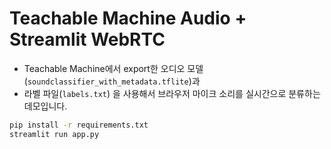 # Teachable Machine Audio + Streamlit WebRTC

- Teachable Machine에서 export한 오디오 모델(`soundclassifier_with_metadata.tflite`)과
- 라벨 파일(`labels.txt`)
을 사용해서 브라우저 마이크 소리를 실시간으로 분류하는 데모입니다.

```bash
pip install -r requirements.txt
streamlit run app.py
